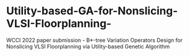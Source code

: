 # Utility-based-GA-for-Nonslicing-VLSI-Floorplanning-
WCCI 2022 paper submission - B*-tree Variation Operators Design for Nonslicing VLSI Floorplanning via Utility-based Genetic Algorithm
